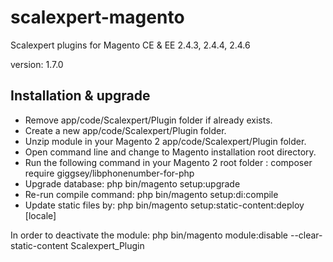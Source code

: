 # scalexpert-magento

Scalexpert plugins for Magento CE & EE 2.4.3, 2.4.4, 2.4.6

version: 1.7.0
 
## Installation & upgrade

- Remove app/code/Scalexpert/Plugin folder if already exists.
- Create a new app/code/Scalexpert/Plugin folder.
- Unzip module in your Magento 2 app/code/Scalexpert/Plugin folder.
- Open command line and change to Magento installation root directory.
- Run the following command in your Magento 2 root folder : composer require giggsey/libphonenumber-for-php
- Upgrade database: php bin/magento setup:upgrade
- Re-run compile command: php bin/magento setup:di:compile
- Update static files by: php bin/magento setup:static-content:deploy [locale]

In order to deactivate the module: php bin/magento module:disable --clear-static-content Scalexpert_Plugin
